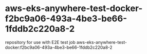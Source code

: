 # aws-eks-anywhere-test-docker-f2bc9a06-493a-4be3-be66-1fddb2c220a8-2
repository for use with E2E test job aws-eks-anywhere-test-docker:f2bc9a06-493a-4be3-be66-1fddb2c220a8-2
